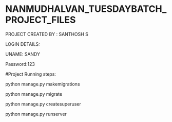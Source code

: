 # NANMUDHALVAN_TUESDAYBATCH_PROJECT_FILES

PROJECT CREATED BY : SANTHOSH S



LOGIN DETAILS:


UNAME: SANDY


Password:123




#Project Running steps:

python manage.py makemigrations

python manage.py migrate

python manage.py createsuperuser

python manage.py runserver
